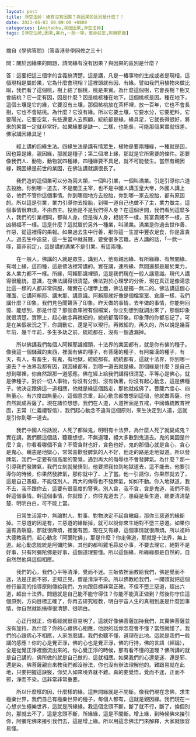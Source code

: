 ```yaml
---
layout: post
title: 淨空法師：緣有沒有因果？與因果的區別是什麼？！
date: 2023-06-03 00:09:00 +0800
categories: [Amitabha,深信因果,淨空法師]
tags: [淨空法師,因果,業力,一飲一啄，莫非前定,阿賴耶識]
---
```


摘自《學佛答問》（答香港參學同修之三十）        

問：關於因緣果的問題，請問緣有沒有因果？與因果的區別是什麼？        

答：這要把這三個字的含義搞清楚。這是講，凡是一樁事物的生成或者是現相，這個現相是屬於果，它為什麼會現相？這裡頭就有因、有緣。譬如我們用植物來做比喻，我們看了這個桃，樹上結了個桃，桃是果實。為什麼這個樹，它會長樹？樹又會結桃？它一定有因，因是什麼？因是桃核種在地下，這個桃核是因。種在地下，這個土壤是它的緣，它要沒有土壤，那個核桃放在茶杯裡，放一百年，它也不會長樹，它也不會結桃。為什麼？它沒有緣。所以它要土壤，它要水分，它要肥料，它要陽光，它要空氣，有些還要人去照顧，統統都是緣。緣具足，它就長得很好，將來的果實一定就非常好。如果緣要是缺一、二樣，也能長，可能那個果實就很差。佛家講因緣具足！        

　　經上講的四緣生法。四緣生法是講有情眾生，植物是要兩種緣，一種就是因，因也算是緣，親因緣，那就是種子；第二個增上緣，那就是它所需要的條件。那要像我們人、動物，動物就四種緣，四種緣要不具足，就不可能發生。當然有親因緣，親因緣是前世的業因，在佛法講就講很長了。      

　　我們造的這個業可以分為兩大類，一個叫引業，一個叫滿業。引是引導你六道去投胎。你到哪一道去，不是閻王主宰，也不是中國人講玉皇大帝，外國人講上帝，他們不管你這個事情。你到哪個地方去投胎，你到哪一家去投胎，都有原因的。所以這是引業，業力引導你去投胎，到哪一道自己也做不了主，業力做主。這個事情很麻煩，不由自主。投胎是不是我們得人身？在這個世間，我們看到這麼多人，我們的引業相同，都得人身。但是得人身，相貌不一樣，貧富貴賤不一樣，吉凶禍福不一樣。這是什麼？這就屬於另外一種業，叫滿業。滿業是你過去世作善、作惡，從這裡得的果報。如果過去生中行善，那你這一生當中豐衣足食，你是富貴人。過去生中造惡，這一生當中就貧賤，要受很多苦難。古人講的話，「一飲一啄，莫非前定」，這是講的滿業不是引業。有這兩種。      

　　在一般人，佛講的人就是眾生，講到人，他有親因緣、有所緣緣、有無間緣、有增上緣，這四種，這是佛法裡常講的。實在講，連所緣、無間還都是屬於業力，各人業力都不一樣。所緣，阿賴耶識裡頭，這是我們現在一般人講意識。現代人講得很籠統，意識，在佛法講得很清楚。佛法對於心理學的分析，現在真正是像湯恩比這一類的人都非常佩服，確實在心理學上面，佛法是獨一無二的。佛法講這個心理面，它講阿賴耶、講末那、講意識。阿賴耶就好像是個檔案室、倉庫一樣，我們講什麼？印象，我們見色聞聲落了印象。昨天做的事情，去年做的事情，你能夠回憶、能想到，那是什麼？那個倉庫裡有個檔案，你立刻想到就調出來了，那個印象就很清楚。實際上，起心動念再微細的，統統都落印象。印象薄的你都忘記了，可是在某個狀況之下，你調動它，還是可以現行。再微細的，再久的，所以說是幾百年前、幾千年前，多生多劫之前，統統都在，沒有一個遺漏掉。        

　　所以佛講我們每個人阿賴耶識裡頭，十法界的業因都有，就是你有佛的種子。像我這一個儲藏的東西，裡面有佛的種子，有菩薩的種子，有阿羅漢的種子，有天，有人，有畜生，有鬼，有地獄，統統都有。統統都有，這就十法界，你到哪一道去？十法界我都有因，親因緣都有，到哪一道去就是緣。那個緣是什麼？是自己想到哪裡，你自然跟那一道感應。佛在經上給我們講得很清楚，平等心是佛心，就是佛種子。對於一切人事物，你沒有分別、沒有執著，你沒有起心動念，這是佛種子。他決定跟佛這一道相應，他就是緣這個路走，那他就成佛了。菩薩六度心、四無量心。有六度四無量心，這個意念重，起心動念都會想到這個，他就做菩薩，他自然就成菩薩了。現在諸位想想，我們在人道，人道裡面是五戒，中國傳統教育裡面，五常（仁義禮智信），我們起心動念不違背這個原則，來生決定到人道，這就是引你到哪一道去。        

　　我們中國人俗話說，人死了都做鬼，明明有十法界，為什麼人死了就變成鬼？實在講，我們聽這個話，聽聽想想，不無道理，絕大多數到鬼道去。鬼的業因是什麼？貪，你看看哪個不貪？不管貪財也好，貪色也好，鬼的那個心就是貪心，貪心是鬼心。瞋恚是地獄心，常常喜歡發脾氣的人不好，他走的路是走地獄道。所以發脾氣，我們一定要有個高度的警覺，遇到再大的侮辱也不會發脾氣。為什麼？那一引導我們發脾氣，我們立刻就覺悟到，他要把我拉到地獄道去，這不能去。他要引導你的時候，你果然發脾氣，那你就中了、上了當。他一引誘你，你果然就去了，這是自己愚癡，不能怪別人。再大的侮辱也不發脾氣，如如不動。你入地獄道，我不去，我不跟你去，這要有很高度的警覺。別人貪，我不貪，貪是鬼道，我們不能幹這個事情。幹這個事情，你就錯了，你往鬼道去了。愚癡是畜生道，總要清清楚楚、明明白白，可不能上當。      

　　日常生活當中，無論對人、對事、對物決定不起貪瞋癡，那你三惡道的緣斷掉。三惡道的因是有，三惡道的緣斷掉，就可以說你來生絕對不墮三惡道。如果你還有貪瞋癡，那就很麻煩，裡面有因，現在又有緣，這個事情就很麻煩。所以祖師大德教我們，起心動念「阿彌陀佛」，那是什麼？你走佛道，那就是十法界，無上道。起心動念統統是阿彌陀佛，其他的都叫雞毛蒜皮小事，不要去理它，絕對不是好事，只有阿彌陀佛是好事，這個道理要懂。所以這個緣，所緣緣都是自然的，自自然然他與這個相應。      

　　我們的心，我們心平等清淨，覺而不迷。三皈依裡面教給我們，佛是覺而不迷，法是正而不邪，正知正見，僧是清淨不染。所以佛教給我們，一開頭就把這個修行最高的指導原則傳給我們，方向跟目標非常正確。不但不墮三惡道，超出六道，超出十法界。問題就是自己能不能守得住？你能不能真正做到？然後你守住這個原則，方向目標正確了，你再去研究經教，明白宇宙人生的真相到底是什麼回事情，你自然就能搞得很清楚、很明白。      

　　心正行就正，你看經就很容易明了。這就好像佛菩薩加持我們，其實佛菩薩並沒有加持，為什麼？你的心跟佛心相應，他說的話你怎麼會不懂？當然就懂了。我們的心跟佛心不相應，人家怎麼講，我們也聽不懂，道理在此地。這就是我們一般講的感應！你的心是覺正淨，佛的心也是覺正淨，佛的行持，佛的言語（經論），全是從覺正淨裡面流出來的。你心覺正淨的時候，那有看不懂的道理？佛所講的就是自己講的，佛所做的就是自己做的，這就相應。如果我們的心還是迷、還是邪、還是染，佛菩薩親自來教我們都沒辦法，你也沒有辦法理解他的。難跟易就在此地，只要把握這訣竅，你契入如來境界就不難。真的要覺悟，覺而不迷，正而不邪，淨而不染，這非常非常重要。      

　　所以什麼樣的因，什麼樣的緣。這無間緣就是不間斷。像我們現在念佛，求生極樂世界，我們自己有極樂世界的種子，每個人都有，這就是親因緣。我們現在一心想求生極樂世界，這就是所緣緣。我這個念頭不斷，斷了就不行，斷了，換個別的，那就去不了，這是念頭不斷，所緣緣，這是不間斷。增上緣，到時候佛來接引你，阿彌陀佛來接引我們去，這是增上緣。所以用這念佛法門來解釋，大家就很容易懂。